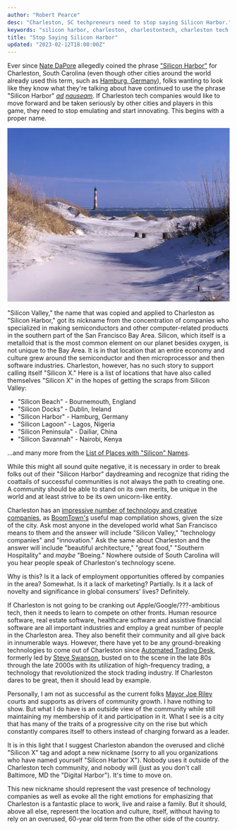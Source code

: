 ```yaml
---
author: "Robert Pearce"
desc: "Charleston, SC techpreneurs need to stop saying Silicon Harbor."
keywords: "silicon harbor, charleston, charlestontech, charleston tech, south carolina tech"
title: "Stop Saying Silicon Harbor"
updated: "2023-02-12T18:00:00Z"
---
```


Ever since [Nate DaPore](https://twitter.com/natedapore) allegedly coined the
phrase ["Silicon Harbor"](http://charlestonmag.com/features/the_rise_of_silicon_harbor)
for Charleston, South Carolina (even though other cities around the world already
used this term, such as [Hamburg, Germany](https://twitter.com/siliconharbor)),
folks wanting to look like they know what they're talking about have continued
to use the phrase "Silicon Harbor" _[ad](http://www.fastcompany.com/1839445/introducing-silicon-harbor-charleston-sc-home-twitpic-and-amazons-createspace)
[nauseam](http://www.charlestoncitypaper.com/charleston/silicon-harbor-is-becoming-a-major-player-in-the-nations-tech-scene/Content?oid=4604950)_.
If Charleston tech companies would like to move forward and be taken seriously
by other cities and players in this game, they need to stop emulating and start
innovating. This begins with a proper name.

<img
  alt="Sandy path with Morris Island lighthouse and ocean in the background"
  decoding="async"
  height="393"
  loading="lazy"
  src="./images/stop-saying-sh-morris-island.webp"
  width="600"
/>

"Silicon Valley," the name that was copied and applied to Charleston as "Silicon
Harbor," got its nickname from the concentration of companies who specialized in
making semiconductors and other computer-related products in the southern part
of the San Francisco Bay Area. Silicon, which itself is a metalloid that is the
most common element on our planet besides oxygen, is not unique to the Bay Area.
It is in that location that an entire economy and culture grew around the
semiconductor and then microprocessor and then software industries. Charleston,
however, has no such story to support calling itself "Silicon X." Here is a list
of locations that have also called themselves "Silicon X" in the hopes of
getting the scraps from Silicon Valley:

* "Silicon Beach" - Bournemouth, England
* "Silicon Docks" - Dublin, Ireland
* "Silicon Harbor" - Hamburg, Germany
* "Silicon Lagoon" - Lagos, Nigeria
* "Silicon Peninsula" - Dailiar, China
* "Silicon Savannah" - Nairobi, Kenya

...and many more from the [List of Places with "Silicon"
Names](http://en.wikipedia.org/wiki/List_of_places_with_%22Silicon%22_names).

While this might all sound quite negative, it is necessary in order to break
folks out of their "Silicon Harbor" daydreaming and recognize that riding the
coattails of successful communities is not always the path to creating one.
A community should be able to stand on its own merits, be unique in the world
and at least strive to be its own unicorn-like entity.

Charleston has an [impressive number of technology and creative
companies](http://boomtownroi.com/chstechmap), as
[BoomTown's](http://boomtownroi.com) useful map compilation shows, given the
size of the city. Ask most anyone in the developed world what San Francisco
means to them and the answer will include "Silicon Valley," "technology
companies" and "innovation." Ask the same about Charleston and the answer will
include "beautiful architecture," "great food," "Southern Hospitality" and
_maybe_ "Boeing." Nowhere outside of South Carolina will you hear people speak
of Charleston's technology scene.

Why is this? Is it a lack of employment opportunities offered by companies in
the area? Somewhat. Is it a lack of marketing? Partially. Is it a lack of
novelty and significance in global consumers' lives? Definitely.

If Charleston is not going to be cranking out Apple/Google/???-ambitious tech,
then it needs to learn to compete on other fronts. Human resource software,
real estate software, healthcare software and assistive financial software are
all important industries and employ a great number of people in the Charleston
area. They also benefit their community and all give back in innumerable ways.
However, there have yet to be any ground-breaking technologies to come out of
Charleston since [Automated Trading Desk](http://www.atdesk.com), formerly led
by [Steve Swanson](http://sb.cofc.edu/officeofthedean/boardofgovernors/swanson.php),
busted on to the scene in the late 80s through the late 2000s with its
utilization of high-frequency trading, a technology that revolutionized the
stock trading industry. If Charleston dares to be great, then it should lead by
example.

Personally, I am not as successful as the current folks [Mayor Joe
Riley](https://en.wikipedia.org/wiki/Joseph_P._Riley,_Jr.) courts and supports
as drivers of community growth. I have nothing to show. But what I do have is an
outside view of the community while still maintaining my membership of it and
participation in it. What I see is a city that has many of the traits of a
progressive city on the rise but which constantly compares itself to others
instead of charging forward as a leader.

It is in this light that I suggest Charleston abandon the overused and cliché
"Silicon X" tag and adopt a new nickname (sorry to all you organizations who
have named yourself "Silicon Harbor X"). Nobody uses it outside of the
Charleston tech community, and nobody will (just as you don't call Baltimore, MD
the "Digital Harbor"). It's time to move on.

This new nickname should represent the vast presence of technology companies as
well as evoke all the right emotions for emphasizing that Charleston is a
fantastic place to work, live and raise a family. But it should, above all else,
represent the location and culture, itself, without having to rely on an
overused, 60-year old term from the other side of the country.
